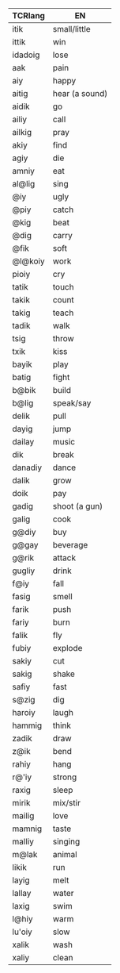
| TCRlang | EN             |
| ------- | -------------- |
| itik    | small/little   |
| ittik   | win            |
| idadoig | lose           |
| aak     | pain           |
| aiy    | happy          |
| aitig   | hear (a sound) |
| aidik   | go             |
| ailiy   | call           |
| ailkig  | pray           |
| akiy    | find           |
| agiy    | die            |
| amniy   | eat            |
| al@lig  | sing           |
| @iy     | ugly           |
| @piy    | catch          |
| @kig    | beat           |
| @dig    | carry          |
| @fik    | soft           |
| @l@koiy | work           |
| pioiy   | cry            |
| tatik   | touch          |
| takik   | count          |
| takig   | teach          |
| tadik   | walk           |
| tsig    | throw          |
| txik    | kiss           |
| bayik   | play           |
| batig   | fight          |
| b@bik   | build          |
| b@lig   | speak/say      |
| delik   | pull           |
| dayig   | jump           |
| dailay  | music          |
| dik     | break          |
| danadiy | dance          |
| dalik   | grow           |
| doik    | pay            |
| gadig   | shoot (a gun)  |
| galig   | cook           |
| g@diy   | buy            |
| g@gay   | beverage       |
| g@rik   | attack         |
| gugliy  | drink          |
| f@iy   | fall           |
| fasig   | smell          |
| farik   | push           |
| fariy   | burn           |
| falik   | fly            |
| fubiy   | explode        |
| sakiy   | cut            |
| sakig   | shake          |
| safiy   | fast           |
| s@zig   | dig            |
| haroiy  | laugh          |
| hammig  | think          |
| zadik   | draw           |
| z@ik    | bend           |
| rahiy   | hang           |
| r@'iy   | strong         |
| raxig   | sleep          |
| mirik   | mix/stir       |
| mailig  | love           |
| mamnig  | taste          |
| malliy  | singing        |
| m@lak   | animal         |
| likik   | run            |
| layig   | melt           |
| lallay  | water          |
| laxig   | swim           |
| l@hiy   | warm           |
| lu'oiy  | slow           |
| xalik   | wash           |
| xaliy   | clean          |
